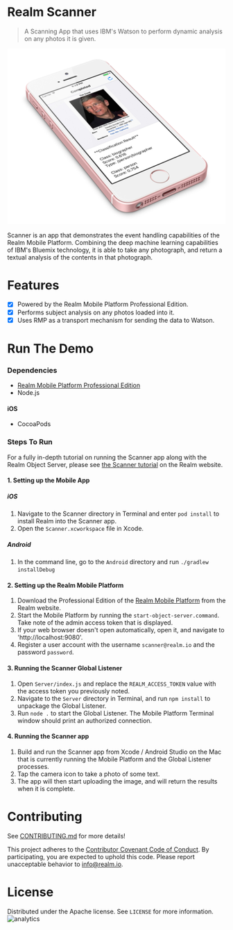 # Realm Scanner
> A Scanning App that uses IBM's Watson to perform dynamic analysis on any photos it is given.

![Realm Scanner](screenshot.jpg)

Scanner is an app that demonstrates the event handling capabilities of the Realm Mobile Platform. Combining the deep machine learning capabilities of IBM's Bluemix technology, it is able to take any photograph, and return a textual analysis of the contents in that photograph.

# Features
- [x] Powered by the Realm Mobile Platform Professional Edition.
- [x] Performs subject analysis on any photos loaded into it.
- [x] Uses RMP as a transport mechanism for sending the data to Watson.

# Run The Demo

### Dependencies

* [Realm Mobile Platform Professional Edition](https://realm.io/pricing/realm-professional-edition/)
* Node.js

#### iOS
* CocoaPods

### Steps To Run

For a fully in-depth tutorial on running the Scanner app along with the Realm Object Server, please see [the Scanner tutorial](https://realm.io/docs/realm-mobile-platform/scanner/) on the Realm website.

#### 1. Setting up the Mobile App

##### iOS
1. Navigate to the Scanner directory in Terminal and enter `pod install` to install Realm into the Scanner app.
2. Open the `Scanner.xcworkspace` file in Xcode.

##### Android
1. In the command line, go to the `Android` directory and run `./gradlew installDebug`

#### 2. Setting up the Realm Mobile Platform

1. Download the Professional Edition of the [Realm Mobile Platform](https://realm.io/pricing/realm-professional-edition/) from the Realm website.
2. Start the Mobile Platform by running the `start-object-server.command`. Take note of the admin access token that is displayed.
3. If your web browser doesn't open automatically, open it, and navigate to 'http://localhost:9080'.
4. Register a user account with the username `scanner@realm.io` and the password `password`.

#### 3. Running the Scanner Global Listener

1. Open `Server/index.js` and replace the `REALM_ACCESS_TOKEN` value with the access token you previously noted. 
2. Navigate to the `Server` directory in Terminal, and run `npm install` to unpackage the Global Listener.
3. Run `node .` to start the Global Listener. The Mobile Platform Terminal window should print an authorized connection.

#### 4. Running the Scanner app

1. Build and run the Scanner app from Xcode / Android Studio on the Mac that is currently running the Mobile Platform and the Global Listener processes.
2. Tap the camera icon to take a photo of some text.
3. The app will then start uploading the image, and will return the results when it is complete.

# Contributing

See [CONTRIBUTING.md](CONTRIBUTING.md) for more details!

This project adheres to the [Contributor Covenant Code of Conduct](https://realm.io/conduct/). By participating, you are expected to uphold this code. Please report unacceptable behavior to [info@realm.io](mailto:info@realm.io).

# License

Distributed under the Apache license. See ``LICENSE`` for more information.
![analytics](https://ga-beacon.appspot.com/UA-50247013-2/realm-scanner/README?pixel)
